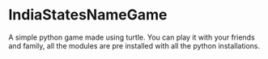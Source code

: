 # IndiaStatesNameGame
A simple python game made using turtle. You can play it with your friends and family, all the modules are pre installed with all the python installations. 

